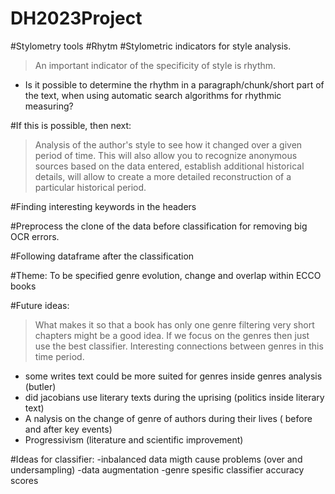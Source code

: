 # DH2023Project

#Stylometry tools
#Rhytm
#Stylometric indicators for style analysis. 

> An important indicator of the specificity of style is rhythm.

- Is it possible to determine the rhythm in a paragraph/chunk/short part of the text, when using automatic search algorithms for rhythmic measuring?

#If this is possible, then next:
> Analysis of the author's style to see how it changed over a given period of time.
> This will also allow you to recognize anonymous sources based on the data entered, establish additional historical details, will allow to create a more detailed reconstruction of a particular historical period.

#Finding interesting keywords in the headers 

#Preprocess the clone of the data before classification for removing big OCR errors.

#Following dataframe after the classification

#Theme:
To be specified genre evolution, change and overlap within ECCO books

#Future ideas:
> What makes it so that a book has only one genre filtering very short chapters might be a good idea.
> If we focus on the genres then just use the best classifier.
> Interesting connections between genres in this time period.
> 
- some writes text could be more suited for genres inside genres analysis (butler)
- did jacobians use literary texts during the uprising (politics inside literary text)
- A nalysis on the change of genre of authors during their lives ( before and after key events)
- Progressivism (literature and scientific improvement)
  
#Ideas for classifier:
	-inbalanced data migth cause problems (over and undersampling)
	-data augmentation
	-genre spesific classifier accuracy scores


